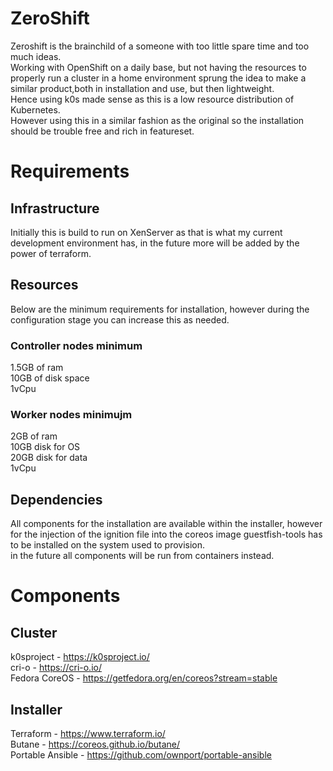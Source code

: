# ZeroShift
Zeroshift is the brainchild of a someone with too little spare time and too much ideas.  
Working with OpenShift on a daily base, but not having the resources to properly run a cluster in a home environment sprung the idea to make a similar product,both in installation and use, but then lightweight.  
Hence using k0s made sense as this is a low resource distribution of Kubernetes.  
However using this in a similar fashion as the original so the installation should be trouble free and rich in featureset.

# Requirements
## Infrastructure
Initially this is build to run on XenServer as that is what my current development environment has, in the future more will be added by the power of terraform.  
## Resources
Below are the minimum requirements for installation, however during the configuration stage you can increase this as needed.
### Controller nodes minimum
1.5GB of ram  
10GB of disk space  
1vCpu
### Worker nodes minimujm
2GB of ram  
10GB disk for OS  
20GB disk for data  
1vCpu

## Dependencies
All components for the installation are available within the installer, however for the injection of the ignition file into the coreos image guestfish-tools has to be installed on the system used to provision.  
in the future all components will be run from containers instead.

# Components
## Cluster
k0sproject - https://k0sproject.io/  
cri-o - https://cri-o.io/  
Fedora CoreOS - https://getfedora.org/en/coreos?stream=stable  

## Installer
Terraform - https://www.terraform.io/  
Butane - https://coreos.github.io/butane/  
Portable Ansible - https://github.com/ownport/portable-ansible  

